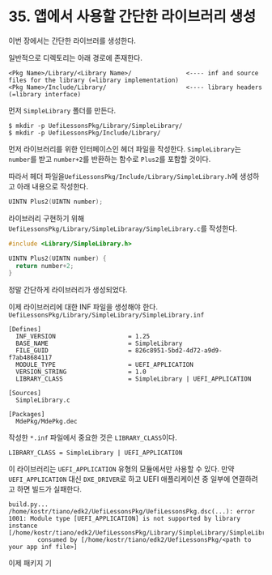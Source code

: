 # 35. 앱에서 사용할 간단한 라이브러리 생성

이번 장에서는 간단한 라이브러를 생성한다.

일반적으로 디렉토리는 아래 경로에 존재한다.

```
<Pkg Name>/Library/<Library Name>/               <---- inf and source files for the library (=library implementation)
<Pkg Name>/Include/Library/                      <---- library headers (=library interface)
```

먼저 `SimpleLibrary` 폴더를 만든다.

```
$ mkdir -p UefiLessonsPkg/Library/SimpleLibrary/
$ mkdir -p UefiLessonsPkg/Include/Library/
```

먼저 라이브러리를 위한 인터페이스인 헤더 파일을 작성한다. `SimpleLibrary`는 `number`를 받고 `number+2`를 반환하는 함수로 `Plus2`를 포함할 것이다.

따라서 헤더 파일을`UefiLessonsPkg/Include/Library/SimpleLibrary.h`에 생성하고 아래 내용으로 작성한다.

```c
UINTN Plus2(UINTN number);
```

라이브러리 구현하기 위해 `UefiLessonsPkg/Library/SimpleLibraray/SimpleLibrary.c`를 작성한다.

```c
#include <Library/SimpleLibrary.h>

UINTN Plus2(UINTN number) {
  return number+2;
}
```

정말 간단하게 라이브러리가 생성되었다.

이제 라이브러리에 대한 INF 파일을 생성해야 한다.\
`UefiLessonsPkg/Library/SimpleLibrary/SimpleLibrary.inf`

```
[Defines]
  INF_VERSION                    = 1.25
  BASE_NAME                      = SimpleLibrary
  FILE_GUID                      = 826c8951-5bd2-4d72-a9d9-f7ab48684117
  MODULE_TYPE                    = UEFI_APPLICATION
  VERSION_STRING                 = 1.0
  LIBRARY_CLASS                  = SimpleLibrary | UEFI_APPLICATION

[Sources]
  SimpleLibrary.c

[Packages]
  MdePkg/MdePkg.dec
```

작성한 `*.inf` 파일에서 중요한 것은 `LIBRARY_CLASS`이다.

```
LIBRARY_CLASS = SimpleLibrary | UEFI_APPLICATION
```

이 라이브러리는 `UEFI_APPLICATION` 유형의 모듈에서만  사용할 수 있다. 만약 `UEFI_APPLICATION` 대신 `DXE_DRIVER`로 하고 UEFI 애플리케이션 중 일부에 연결하려고 하면 빌드가 실패한다.

```
build.py...
/home/kostr/tiano/edk2/UefiLessonsPkg/UefiLessonsPkg.dsc(...): error 1001: Module type [UEFI_APPLICATION] is not supported by library instance [/home/kostr/tiano/edk2/UefiLessonsPkg/Library/SimpleLibrary/SimpleLibrary.inf]
        consumed by [/home/kostr/tiano/edk2/UefiLessonsPkg/<path to your app inf file>]
```

이제 패키지 기
